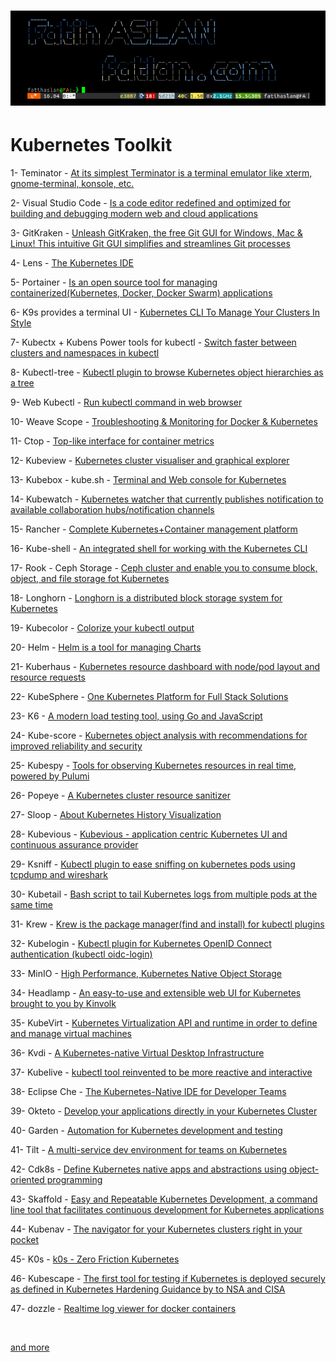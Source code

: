 # ![](bh.png)

# Kubernetes Toolkit


1- Teminator - [At its simplest Terminator is a terminal emulator like xterm, gnome-terminal, konsole, etc.](https://terminator-gtk3.readthedocs.io/en/latest/) <br>

2- Visual Studio Code - [Is a code editor redefined and optimized for building and debugging modern web and cloud applications](https://code.visualstudio.com/download) <br>

3- GitKraken - [Unleash GitKraken, the free Git GUI for Windows, Mac & Linux! This intuitive Git GUI simplifies and streamlines Git processes](https://www.gitkraken.com/download) <br>

4- Lens - [The Kubernetes IDE](https://github.com/lensapp/lens) <br>

5- Portainer - [Is an open source tool for managing containerized(Kubernetes, Docker, Docker Swarm) applications](https://github.com/portainer/k8s) <br>

6- K9s provides a terminal UI - [Kubernetes CLI To Manage Your Clusters In Style](https://github.com/derailed/k9s) <br>

7- Kubectx + Kubens Power tools for kubectl - [Switch faster between clusters and namespaces in kubectl](https://github.com/ahmetb/kubectx) <br>

8- Kubectl-tree - [Kubectl plugin to browse Kubernetes object hierarchies as a tree](https://github.com/ahmetb/kubectl-tree) <br>

9- Web Kubectl - [Run kubectl command in web browser](https://github.com/KubeOperator/webkubectl) <br>

10- Weave Scope - [Troubleshooting & Monitoring for Docker & Kubernetes](https://github.com/weaveworks/scope) <br>

11- Ctop - [Top-like interface for container metrics](https://github.com/bcicen/ctop) <br>

12- Kubeview - [Kubernetes cluster visualiser and graphical explorer](https://github.com/benc-uk/kubeview) <br>

13- Kubebox - kube.sh - [Terminal and Web console for Kubernetes](https://github.com/astefanutti/kubebox) <br>

14- Kubewatch - [Kubernetes watcher that currently publishes notification to available collaboration hubs/notification channels](https://github.com/bitnami-labs/kubewatch) <br>

15- Rancher - [Complete Kubernetes+Container management platform](https://github.com/rancher/rancher) <br>

16- Kube-shell - [An integrated shell for working with the Kubernetes CLI](https://github.com/cloudnativelabs/kube-shell) <br>

17- Rook - Ceph Storage - [Ceph cluster and enable you to consume block, object, and file storage fot Kubernetes](https://rook.io/docs/rook/v1.5/ceph-quickstart.html) <br>

18- Longhorn - [Longhorn is a distributed block storage system for Kubernetes](https://github.com/longhorn/longhorn) <br>

19- Kubecolor - [Colorize your kubectl output](https://github.com/dty1er/kubecolor) <br>

20- Helm - [Helm is a tool for managing Charts](https://github.com/helm/helm) <br>

21- Kuberhaus - [Kubernetes resource dashboard with node/pod layout and resource requests](https://github.com/stevelacy/kuberhaus) <br>

22- KubeSphere - [One Kubernetes Platform for Full Stack Solutions](https://kubesphere.io/) <br>

23- K6 - [A modern load testing tool, using Go and JavaScript](https://github.com/k6io/k6) <br>

24- Kube-score - [Kubernetes object analysis with recommendations for improved reliability and security](https://github.com/zegl/kube-score) <br>

25- Kubespy - [Tools for observing Kubernetes resources in real time, powered by Pulumi](https://github.com/pulumi/kubespy) <br>

26- Popeye - [A Kubernetes cluster resource sanitizer](https://github.com/derailed/popeye) <br>

27- Sloop - [About Kubernetes History Visualization](https://github.com/salesforce/sloop) <br>

28- Kubevious - [Kubevious - application centric Kubernetes UI and continuous assurance provider](https://github.com/kubevious/kubevious) <br>

29- Ksniff - [Kubectl plugin to ease sniffing on kubernetes pods using tcpdump and wireshark](https://github.com/eldadru/ksniff) <br>

30- Kubetail - [Bash script to tail Kubernetes logs from multiple pods at the same time ](https://github.com/johanhaleby/kubetail) <br>

31- Krew - [Krew is the package manager(find and install) for kubectl plugins](https://github.com/kubernetes-sigs/krew) <br>

32- Kubelogin - [Kubectl plugin for Kubernetes OpenID Connect authentication (kubectl oidc-login)](https://github.com/int128/kubelogin) <br>

33- MinIO - [High Performance, Kubernetes Native Object Storage](https://github.com/minio/minio) <br>

34- Headlamp - [An easy-to-use and extensible web UI for Kubernetes brought to you by Kinvolk](https://github.com/kinvolk/headlamp) <br>

35- KubeVirt - [Kubernetes Virtualization API and runtime in order to define and manage virtual machines](https://github.com/kubevirt/kubevirt) <br>

36- Kvdi - [A Kubernetes-native Virtual Desktop Infrastructure](https://github.com/kvdi/kvdi) <br>

37- Kubelive - [kubectl tool reinvented to be more reactive and interactive](https://github.com/ameerthehacker/kubelive) <br>

38- Eclipse Che - [The Kubernetes-Native IDE for Developer Teams](https://github.com/eclipse/che) <br>

39- Okteto - [Develop your applications directly in your Kubernetes Cluster](https://github.com/okteto/okteto) <br>

40- Garden - [Automation for Kubernetes development and testing](https://github.com/garden-io/garden) <br>

41- Tilt - [A multi-service dev environment for teams on Kubernetes](https://github.com/tilt-dev/tilt) <br>

42- Cdk8s - [Define Kubernetes native apps and abstractions using object-oriented programming](https://github.com/cdk8s-team/cdk8s) <br>

43- Skaffold - [Easy and Repeatable Kubernetes Development, a command line tool that facilitates continuous development for Kubernetes applications](https://github.com/GoogleContainerTools/skaffold) <br>

44- Kubenav - [The navigator for your Kubernetes clusters right in your pocket](https://github.com/kubenav/kubenav) <br>

45- K0s - [k0s - Zero Friction Kubernetes](https://github.com/k0sproject/k0s) <br>

46- Kubescape - [The first tool for testing if Kubernetes is deployed securely as defined in Kubernetes Hardening Guidance by to NSA and CISA](https://github.com/armosec/kubescape) <br>

47- dozzle - [Realtime log viewer for docker containers](https://github.com/amir20/dozzle) <br>

<br>

[and more](https://collabnix.github.io/kubetools/)
